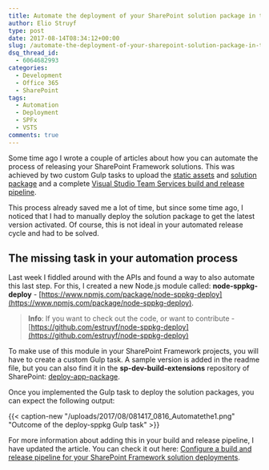 ```yaml
---
title: Automate the deployment of your SharePoint solution package in the App Catalog
author: Elio Struyf
type: post
date: 2017-08-14T08:34:12+00:00
slug: /automate-the-deployment-of-your-sharepoint-solution-package-in-the-app-catalog/
dsq_thread_id:
  - 6064682993
categories:
  - Development
  - Office 365
  - SharePoint
tags:
  - Automation
  - Deployment
  - SPFx
  - VSTS
comments: true
---
```


Some time ago I wrote a couple of articles about how you can automate the process of releasing your SharePoint Framework solutions. This was achieved by two custom Gulp tasks to upload the [static assets](https://www.eliostruyf.com/automate-publishing-of-your-sharepoint-framework-scripts-to-office-365-public-cdn/) and [solution package](https://www.eliostruyf.com/automate-sharepoint-framework-solution-package-deployment/) and a complete [Visual Studio Team Services build and release pipeline](https://www.eliostruyf.com/configure-a-build-and-release-pipeline-for-your-sharepoint-framework-solution-deployments/).

This process already saved me a lot of time, but since some time ago, I noticed that I had to manually deploy the solution package to get the latest version activated. Of course, this is not ideal in your automated release cycle and had to be solved.

## The missing task in your automation process

Last week I fiddled around with the APIs and found a way to also automate this last step. For this, I created a new Node.js module called: **node-sppkg-deploy** - [https://www.npmjs.com/package/node-sppkg-deploy](https://www.npmjs.com/package/node-sppkg-deploy).

> **Info**: If you want to check out the code, or want to contribute - [https://github.com/estruyf/node-sppkg-deploy](https://github.com/estruyf/node-sppkg-deploy)

To make use of this module in your SharePoint Framework projects, you will have to create a custom Gulp task. A sample version is added in the readme file, but you can also find it in the **sp-dev-build-extensions** repository of SharePoint: [deploy-app-package](https://github.com/SharePoint/sp-dev-build-extensions/tree/master/gulp-tasks/deploy-app-package).

Once you implemented the Gulp task to deploy the solution packages, you can expect the following output:

{{< caption-new "/uploads/2017/08/081417_0816_Automatethe1.png" "Outcome of the deploy-sppkg Gulp task" >}}

For more information about adding this in your build and release pipeline, I have updated the article. You can check it out here: [Configure a build and release pipeline for your SharePoint Framework solution deployments](https://www.eliostruyf.com/configure-a-build-and-release-pipeline-for-your-sharepoint-framework-solution-deployments/).